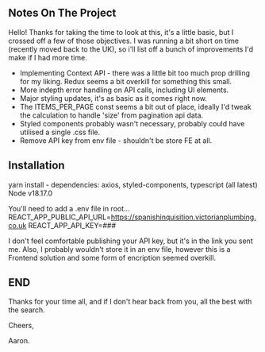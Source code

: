 <!-- NOTES ON THE PROJECT -->
## Notes On The Project

Hello! Thanks for taking the time to look at this, it's a little basic, but I crossed off a few of those objectives. I was running a bit short on time (recently moved back to the UK), so i'll list off a bunch of improvements I'd make if I had more time.

* Implementing Context API - there was a little bit too much prop drilling for my liking. Redux seems a bit overkill for something this small.
* More indepth error handling on API calls, including UI elements.
* Major styling updates, it's as basic as it comes right now.
* The ITEMS_PER_PAGE const seems a bit out of place, ideally I'd tweak the calculation to handle 'size' from pagination api data.
* Styled components probably wasn't necessary, probably could have utilised a single .css file.
* Remove API key from env file - shouldn't be store FE at all.

<!-- Installation -->
## Installation
yarn install - dependencies: axios, styled-components, typescript (all latest)
Node v18.17.0

You'll need to add a .env file in root...
REACT_APP_PUBLIC_API_URL=https://spanishinquisition.victorianplumbing.co.uk
REACT_APP_API_KEY=###

I don't feel comfortable publishing your API key, but it's in the link you sent me. Also, I probably wouldn't store it in an env file, however this is a Frontend solution and some form of encription seemed overkill.

<!-- END -->
## END
Thanks for your time all, and if I don't hear back from you, all the best with the search.

Cheers,

Aaron.